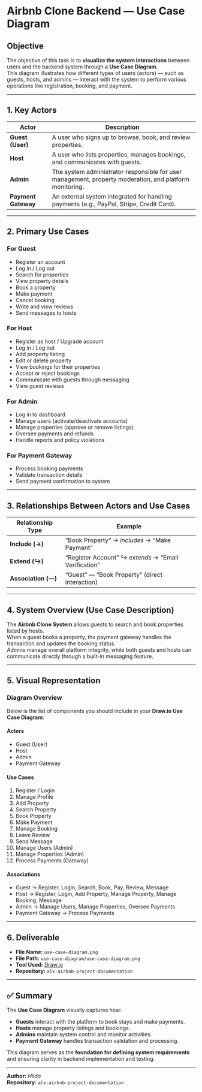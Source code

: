 # Airbnb Clone Backend — Use Case Diagram

## Objective
The objective of this task is to **visualize the system interactions** between users and the backend system through a **Use Case Diagram**.  
This diagram illustrates how different types of users (actors) — such as guests, hosts, and admins — interact with the system to perform various operations like registration, booking, and payment.

---

## 1. Key Actors

| Actor | Description |
|-------|--------------|
| **Guest (User)** | A user who signs up to browse, book, and review properties. |
| **Host** | A user who lists properties, manages bookings, and communicates with guests. |
| **Admin** | The system administrator responsible for user management, property moderation, and platform monitoring. |
| **Payment Gateway** | An external system integrated for handling payments (e.g., PayPal, Stripe, Credit Card). |

---

## 2. Primary Use Cases

### **For Guest**
- Register an account  
- Log in / Log out  
- Search for properties  
- View property details  
- Book a property  
- Make payment  
- Cancel booking  
- Write and view reviews  
- Send messages to hosts  

### **For Host**
- Register as host / Upgrade account  
- Log in / Log out  
- Add property listing  
- Edit or delete property  
- View bookings for their properties  
- Accept or reject bookings  
- Communicate with guests through messaging  
- View guest reviews  

### **For Admin**
- Log in to dashboard  
- Manage users (activate/deactivate accounts)  
- Manage properties (approve or remove listings)  
- Oversee payments and refunds  
- Handle reports and policy violations  

### **For Payment Gateway**
- Process booking payments  
- Validate transaction details  
- Send payment confirmation to system  

---

## 3. Relationships Between Actors and Use Cases

| Relationship Type | Example |
|--------------------|---------|
| **Include (→)** | “Book Property” → *includes* → “Make Payment” |
| **Extend (↪)** | “Register Account” ↪ *extends* → “Email Verification” |
| **Association (—)** | “Guest” — “Book Property” (direct interaction) |

---

## 4. System Overview (Use Case Description)

The **Airbnb Clone System** allows guests to search and book properties listed by hosts.  
When a guest books a property, the payment gateway handles the transaction and updates the booking status.  
Admins manage overall platform integrity, while both guests and hosts can communicate directly through a built-in messaging feature.

---

## 5. Visual Representation

### Diagram Overview

Below is the list of components you should include in your **Draw.io Use Case Diagram**:

#### **Actors**
- Guest (User)
- Host
- Admin
- Payment Gateway

#### **Use Cases**
1. Register / Login  
2. Manage Profile  
3. Add Property  
4. Search Property  
5. Book Property  
6. Make Payment  
7. Manage Booking  
8. Leave Review  
9. Send Message  
10. Manage Users (Admin)  
11. Manage Properties (Admin)  
12. Process Payments (Gateway)

#### **Associations**
- Guest → Register, Login, Search, Book, Pay, Review, Message  
- Host → Register, Login, Add Property, Manage Property, Manage Booking, Message  
- Admin → Manage Users, Manage Properties, Oversee Payments  
- Payment Gateway → Process Payments  

---

## 6. Deliverable

- **File Name:** `use-case-diagram.png`  
- **File Path:** `use-case-diagram/use-case-diagram.png`  
- **Tool Used:** [Draw.io](https://savanna.alxafrica.com/rltoken/C9c1zKT6CST6FiUa6r6jUg)  
- **Repository:** `alx-airbnb-project-documentation`

---

## ✅ Summary

The **Use Case Diagram** visually captures how:
- **Guests** interact with the platform to book stays and make payments.  
- **Hosts** manage property listings and bookings.  
- **Admins** maintain system control and monitor activities.  
- **Payment Gateway** handles transaction validation and processing.

This diagram serves as the **foundation for defining system requirements** and ensuring clarity in backend implementation and testing.

---

**Author:** *Hilda*  
**Repository:** `alx-airbnb-project-documentation`
